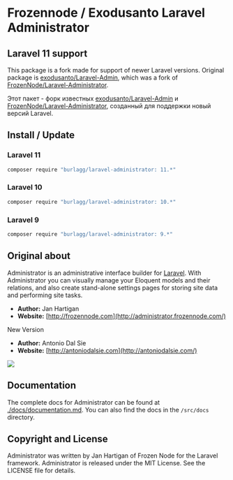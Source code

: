 # Frozennode / Exodusanto Laravel Administrator
## Laravel 11 support

This package is a fork made for support of newer Laravel versions.
Original package is [exodusanto/Laravel-Admin](https://github.com/exodusanto/Laravel-Admin), which was a fork of [FrozenNode/Laravel-Administrator](https://github.com/FrozenNode/Laravel-Administrator).

Этот пакет - форк известных [exodusanto/Laravel-Admin](https://github.com/exodusanto/Laravel-Admin) и [FrozenNode/Laravel-Administrator](https://github.com/FrozenNode/Laravel-Administrator), созданный для поддержки новый версий Laravel.

## Install / Update

### Laravel 11
```sh
composer require "burlagg/laravel-administrator: 11.*"
```

### Laravel 10
```sh
composer require "burlagg/laravel-administrator: 10.*"
```

### Laravel 9
```sh
composer require "burlagg/laravel-administrator: 9.*"
```

## Original about
Administrator is an administrative interface builder for [Laravel](http://laravel.com). With Administrator you can visually manage your Eloquent models and their relations, and also create stand-alone settings pages for storing site data and performing site tasks.
- **Author:** Jan Hartigan
- **Website:** [http://frozennode.com](http://administrator.frozennode.com/)

New Version
- **Author:** Antonio Dal Sie
- **Website:** [http://antoniodalsie.com](http://antoniodalsie.com/)

<img src="https://raw.github.com/FrozenNode/Laravel-Administrator/master/examples/images/overview.jpg" />

## Documentation
The complete docs for Administrator can be found at [./docs/documentation.md](./docs/documentation.md). You can also find the docs in the `/src/docs` directory.

## Copyright and License
Administrator was written by Jan Hartigan of Frozen Node for the Laravel framework.
Administrator is released under the MIT License. See the LICENSE file for details.
